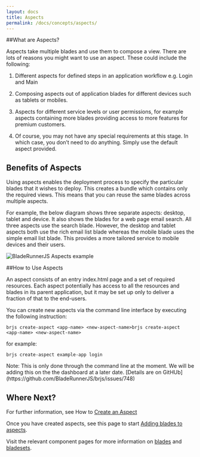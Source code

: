 ```yaml
---
layout: docs
title: Aspects
permalink: /docs/concepts/aspects/
---
```


##What are Aspects?

Aspects take multiple blades and use them to compose a view. There are lots of reasons you might want to use an aspect. These could include the following:
1.	Different aspects for defined steps in an application workflow e.g. Login and Main

2. 	Composing aspects out of application blades for different devices such as tablets or mobiles.

3.	Aspects for different service levels or user permissions, for example aspects containing more blades providing access to more features for premium customers.

4.	Of course, you may not have any special requirements at this stage. In which case, you don’t need to do anything. Simply use the default aspect provided.

## Benefits of Aspects
Using aspects enables the deployment process to specify the particular blades that it wishes to deploy. This creates a bundle which contains only the required views. This means that you can reuse the same blades across multiple aspects.

For example, the below diagram shows three separate aspects: desktop, tablet and device.  It also shows the blades for a web page email search. All three aspects use the search blade. However, the desktop and tablet aspects both use the rich email list blade whereas the mobile blade uses the simple email list blade. This provides a more tailored service to mobile devices and their users.


![BladeRunnerJS Aspects example](https://docs.google.com/drawings/d/1zRaOTlTQ26t3n6vRRvSvo3KCtggQeP7DVpUlhFi7JD0/pub?w=1440&h=1080)

##How to Use Aspects

An aspect consists of an entry index.html page and a set of required resources. Each aspect potentially has access to all the resources and blades in its parent application, but it may be set up only to deliver a fraction of that to the end-users.

You can create new aspects via the command line interface by executing the following instruction:

`brjs create-aspect <app-name> <new-aspect-name>brjs create-aspect <app-name> <new-aspect-name>`

for example:

`brjs create-aspect example-app login`

<div class="alert alert-info">
<p>Note: This is only done through the command line at the moment. We will be adding this on the the dashboard at a later date. [Details are on GitHUb](https://github.com/BladeRunnerJS/brjs/issues/748)</p></div>

## Where Next?

For further information, see How to [Create an Aspect](http://bladerunnerjs.org/docs/concepts/aspects/)

Once you have created aspects, see this page to start [Adding blades to aspects](http://bladerunnerjs.org/docs/use/add_blade_to_aspect/).

Visit the relevant component pages for more information on [blades](http://bladerunnerjs.org/docs/concepts/blades/) and [bladesets](http://bladerunnerjs.org/docs/concepts/bladesets/).

